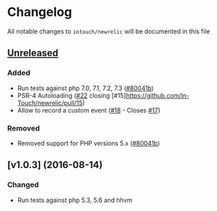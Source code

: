 # Changelog

All notable changes to `intouch/newrelic` will be documented in this file

## [Unreleased]

### Added
* Run tests against php 7.0, 7.1, 7.2, 7.3 ([#80041b](https://github.com/In-Touch/newrelic/commit/80041bb4e3c1654f533aec99d66154533e1bd44c))
* PSR-4 Autoloading ([#22](https://github.com/In-Touch/newrelic/pull/22) closing [#15]https://github.com/In-Touch/newrelic/pull/15)
* Allow to record a custom event ([#18](https://github.com/In-Touch/newrelic/pull/18) - Closes [#17](https://github.com/In-Touch/newrelic/pull/17))

### Removed
* Removed support for PHP versions 5.x ([#80041b](https://github.com/In-Touch/newrelic/commit/80041bb4e3c1654f533aec99d66154533e1bd44c))


## [v1.0.3] (2016-08-14)

### Changed
* Run tests against php 5.3, 5.6 and hhvm

[Unreleased]: https://github.com/In-Touch/newrelic/compare/1.0.3...HEAD

